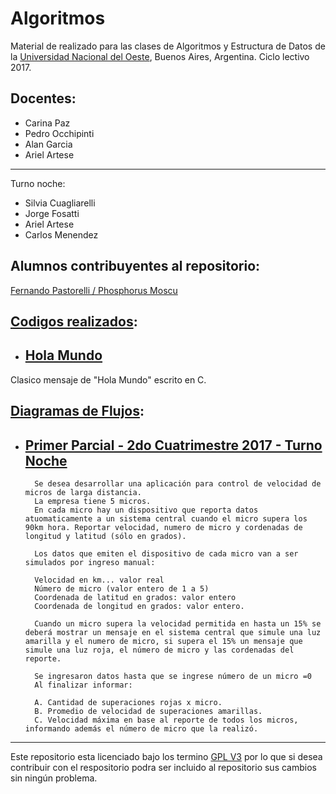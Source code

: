# Algoritmos
Material de realizado para las clases de Algoritmos y Estructura de Datos de la [Universidad Nacional del Oeste](http://uno.edu.ar/), Buenos Aires, Argentina.
Ciclo lectivo 2017.

## Docentes:
* Carina Paz
* Pedro Occhipinti
* Alan Garcia
* Ariel Artese
***
Turno noche:
* Silvia Cuagliarelli
* Jorge Fosatti
* Ariel Artese
* Carlos Menendez

## Alumnos contribuyentes al repositorio:
[Fernando Pastorelli / Phosphorus Moscu](https://github.com/Phosphorus-M)

## [Codigos realizados](https://github.com/Phosphorus-M/Algoritmos/tree/master/Clases):

- ## [Hola Mundo](https://github.com/Phosphorus-M/Algoritmos/blob/master/Clases/1%20-%20Hola%20Mundo.c)
Clasico mensaje de "Hola Mundo" escrito en C.

## [Diagramas de Flujos](https://github.com/Phosphorus-M/Algoritmos/tree/master/Diagramas%20de%20Flujo):

- ## [Primer Parcial - 2do Cuatrimestre 2017 - Turno Noche](https://github.com/Phosphorus-M/Algoritmos/blob/master/Diagramas%20de%20Flujo/PrimerP2017TN.png)
		Se desea desarrollar una aplicación para control de velocidad de micros de larga distancia.
		La empresa tiene 5 micros.
		En cada micro hay un dispositivo que reporta datos atuomaticamente a un sistema central cuando el micro supera los 90km hora. Reportar velocidad, numero de micro y cordenadas de longitud y latitud (sólo en grados).

		Los datos que emiten el dispositivo de cada micro van a ser simulados por ingreso manual:

		Velocidad en km... valor real
		Número de micro (valor entero de 1 a 5)
		Coordenada de latitud en grados: valor entero
		Coordenada de longitud en grados: valor entero.

		Cuando un micro supera la velocidad permitida en hasta un 15% se deberá mostrar un mensaje en el sistema central que simule una luz amarilla y el numero de micro, si supera el 15% un mensaje que simule una luz roja, el número de micro y las cordenadas del reporte.

		Se ingresaron datos hasta que se ingrese número de un micro =0
		Al finalizar informar:

		A. Cantidad de superaciones rojas x micro.
		B. Promedio de velocidad de superaciones amarillas.
		C. Velocidad máxima en base al reporte de todos los micros, informando además el número de micro que la realizó.

***

Este repositorio esta licenciado bajo los termino [GPL V3](LICENSE.md) por lo que si desea contribuir con el respositorio podra ser incluido al repositorio sus cambios sin ningún problema.